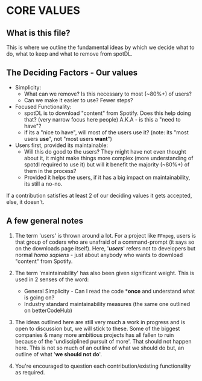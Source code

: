 # CORE VALUES

## What is this file?

This is where we outline the fundamental ideas by which we decide what to do, what to keep and what
to remove from spotDL.

## The Deciding Factors - Our values

- Simplicity:
  - What can we remove? Is this necessary to most (~80%+) of users?
  - Can we make it easier to use? Fewer steps?
- Focused Functionality:
  - spotDL is to download "content" from Spotify. Does this help doing that? (very
    narrow focus here people) A.K.A - is this a "need to have"?
  - if its a "nice to have", will most of the users use it? (note: its "most users **use**", not
    "most users **want**")
- Users first, provided its maintainable:
  - Will this do good to the users? They might have not even thought about it, it might make
    things more complex (more understanding of spotdl required to use it) but will it benefit
    the majority (~80%+) of them in the process?
  - Provided it helps the users, if it has a big impact on maintainability, its still a no-no.

If a contribution satisfies at least 2 of our deciding values it gets accepted, else, it doesn't.

## A few general notes

1. The term 'users' is thrown around a lot. For a project like `FFmpeg`, users is that group of
coders who are unafraid of a command-prompt (it says so on the downloads page itself). Here,
'***users***' refers not to developers but normal *homo sapiens* - just about anybody who wants to
download "content" from Spotify.

2. The term 'maintainability' has also been given significant weight. This is used in 2 senses of
the word:
    - General Simplicity - Can I read the code ***once** and understand what is going on?
    - Industry standard maintainability measures (the same one outlined on betterCodeHub)

3. The ideas outlined here are still very much a work in progress and is open to discussion but,
we will stick to these. Some of the biggest companies & many more ambitious projects has all fallen
to ruin because of the 'undisciplined pursuit of more'. That should not happen here. This is not
so much of an outline of what we should do but, an outline of what '**we should not do**'.

4. You're encouraged to question each contribution/existing functionality as required.
